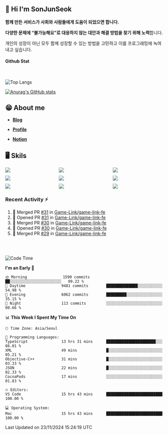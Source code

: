 ## 👋 Hi I'm SonJunSeok

**함께 만든 서비스가 사회와 사람들에게 도움이 되었으면 합니다.** 

**다양한 문제에 “불가능해요”로 대응하지 않는 대안과 해결 방법을 찾기 위해 노력**합니다. 

개인의 성장이 아닌 모두 함께 성장할 수 있는 방법을 고민하고 이를 프로그래밍에 녹여내고 싶습니다.

#### Github Stat
<div style="margin-top:50px;">

![Top Langs](https://github-readme-stats.vercel.app/api/top-langs/?username=kd02109&layout=compact&bg_color=dbf4ff&title_color=67adcc&text_color=67adcc&hide_border=true&show_icons=true&icon_color=67adcc&rank_icon=github&count_private=true&card_width=400px&card_height=300px)

[![Anurag's GitHub stats](https://github-readme-stats.vercel.app/api?username=kd02109&bg_color=dbf4ff&title_color=67adcc&text_color=67adcc&hide_border=true&show_icons=true&icon_color=67adcc&rank_icon=github&count_private=true&card_width=250px)](https://github.com/anuraghazra/github-readme-stats)


</div>



## 😁 About me
-  <a href="https://sonblog.vercel.app/" target="_blank"><strong>Blog</strong></a>

-  <a href="https://nostalgic-marquis-7af.notion.site/Frontend-Engineer-ec9b6e38c7824e7fb7f6fca4fc8564a5?pvs=74" target="_blank"><strong>Profile</strong></a>

-  <a href="https://nostalgic-marquis-7af.notion.site/Front-End-f0f3b7fcec3045c482c1cd33dfcf2abc?pvs=74" target="_blank"><strong>Notion</strong></a>

## 🖥️ Skils


<div style="display:grid; grid-template-rows:repeat(3, 1fr); grid-template-columns:repeat(3, 1fr); gap:10px">
  <img src="https://img.shields.io/badge/javascript-F7DF1E?style=flat-square&logo=javascript&logoColor=black"> 
  <img src="https://img.shields.io/badge/typescript-3178C6?style=flat-square&logo=typescript&logoColor=white"/>
  <img src="https://img.shields.io/badge/react-61DAFB?style=flat-square&logo=react&logoColor=black"/>
  <img src="https://img.shields.io/badge/redux-764ABC?style=flat-square&logo=redux&logoColor=white"/>
  <img src="https://img.shields.io/badge/styledcomponents-DB7093?style=flat-square&logo=styledcomponents&logoColor=white"/>
  <img src="https://img.shields.io/badge/tailwindcss-06B6D4?style=flat-square&logo=tailwindcss&logoColor=white"/>
  <img src="https://img.shields.io/badge/reactquery-FF4154?style=flat-square&logo=reactquery&logoColor=white"/>
  <img src="https://img.shields.io/badge/Next.js-B4B4DC?style=flat&logo=Next.js&logoColor=black"/>
  <img src="https://img.shields.io/badge/reactrouter-CA4245?style=flat-square&logo=reactrouter&logoColor=white"/>
</div>

### Recent Activity :zap:
<!--START_SECTION:activity-->
1. 🎉 Merged PR [#31](https://github.com/Game-Link/game-link-fe/pull/31) in [Game-Link/game-link-fe](https://github.com/Game-Link/game-link-fe)
2. 💪 Opened PR [#31](https://github.com/Game-Link/game-link-fe/pull/31) in [Game-Link/game-link-fe](https://github.com/Game-Link/game-link-fe)
3. 🎉 Merged PR [#30](https://github.com/Game-Link/game-link-fe/pull/30) in [Game-Link/game-link-fe](https://github.com/Game-Link/game-link-fe)
4. 💪 Opened PR [#30](https://github.com/Game-Link/game-link-fe/pull/30) in [Game-Link/game-link-fe](https://github.com/Game-Link/game-link-fe)
5. 🎉 Merged PR [#29](https://github.com/Game-Link/game-link-fe/pull/29) in [Game-Link/game-link-fe](https://github.com/Game-Link/game-link-fe)
<!--END_SECTION:activity-->

<br/>
<br/>

<!--START_SECTION:waka-->
![Code Time](http://img.shields.io/badge/Code%20Time-2%2C169%20hrs%2039%20mins-blue)

**I'm an Early 🐤** 

```text
🌞 Morning                1590 commits        ██░░░░░░░░░░░░░░░░░░░░░░░   09.22 % 
🌆 Daytime                9481 commits        ██████████████░░░░░░░░░░░   54.98 % 
🌃 Evening                6062 commits        █████████░░░░░░░░░░░░░░░░   35.15 % 
🌙 Night                  113 commits         ░░░░░░░░░░░░░░░░░░░░░░░░░   00.66 % 
```


📊 **This Week I Spent My Time On** 

```text
🕑︎ Time Zone: Asia/Seoul

💬 Programming Languages: 
TypeScript               13 hrs 31 mins      ██████████████████████░░░   86.01 % 
XML                      49 mins             █░░░░░░░░░░░░░░░░░░░░░░░░   05.21 % 
Objective-C++            31 mins             █░░░░░░░░░░░░░░░░░░░░░░░░   03.33 % 
JSON                     22 mins             █░░░░░░░░░░░░░░░░░░░░░░░░   02.33 % 
CocoaPods                17 mins             ░░░░░░░░░░░░░░░░░░░░░░░░░   01.83 % 

🔥 Editors: 
VS Code                  15 hrs 43 mins      █████████████████████████   100.00 % 

💻 Operating System: 
Mac                      15 hrs 43 mins      █████████████████████████   100.00 % 
```


 Last Updated on 23/11/2024 15:24:19 UTC
<!--END_SECTION:waka-->
